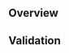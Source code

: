 ## Overview

<!-- Provide a brief overview of the contents of this PR, including when applicable: 
    - Links to relevant resources e.g. documentation or related issues
    - Commentary on any changes made to the proposals made in any related issues
-->

## Validation

<!-- Describe how you validated this MR, including when applicable: 
    - Screenshots of the visual changes made
    - An ordered list of steps for local validation
    - An overview of the automated tests added to the codebase
-->
